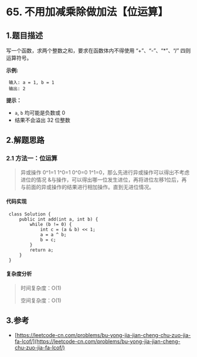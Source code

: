 # 65. 不用加减乘除做加法【位运算】

## 1.题目描述

写一个函数，求两个整数之和，要求在函数体内不得使用 “+”、“-”、“\*”、“/” 四则运算符号。

**示例:**

```text
 输入: a = 1, b = 1
 输出: 2
```

**提示：**

* `a`, `b` 均可能是负数或 0
* 结果不会溢出 32 位整数

## 2.解题思路

### 2.1 方法一：位运算

> 异或操作 0^1=1 1^0=1 0^0=0 1^1=0，那么先进行异或操作可以得出不考虑进位的情况 &与操作，可以得出哪一位发生进位，再将进位左移1位后，再与前面的异或操作的结果进行相加操作。直到无进位情况。

#### 代码实现

```text
 class Solution {
     public int add(int a, int b) {
         while (b != 0) {
             int c = (a & b) << 1;
             a = a ^ b;
             b = c;
         }
         return a;
     }
 }
```

#### 复杂度分析

> 时间复杂度：O\(1\)
>
> 空间复杂度：O\(1\)

## 3.参考

* [https://leetcode-cn.com/problems/bu-yong-jia-jian-cheng-chu-zuo-jia-fa-lcof/](https://leetcode-cn.com/problems/bu-yong-jia-jian-cheng-chu-zuo-jia-fa-lcof/)

